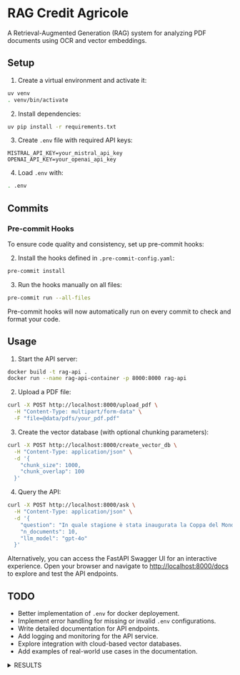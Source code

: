 # RAG Credit Agricole

A Retrieval-Augmented Generation (RAG) system for analyzing PDF documents using OCR and vector embeddings.

## Setup

1. Create a virtual environment and activate it:
```bash
uv venv
. venv/bin/activate
```

2. Install dependencies:
```bash
uv pip install -r requirements.txt
```

3. Create `.env` file with required API keys:
```
MISTRAL_API_KEY=your_mistral_api_key
OPENAI_API_KEY=your_openai_api_key
```
4. Load `.env` with:
```bash
. .env
```

## Commits

### Pre-commit Hooks

To ensure code quality and consistency, set up pre-commit hooks:

2. Install the hooks defined in `.pre-commit-config.yaml`:
  ```bash
  pre-commit install
  ```

3. Run the hooks manually on all files:
  ```bash
  pre-commit run --all-files
  ```

Pre-commit hooks will now automatically run on every commit to check and format your code.


## Usage

1. Start the API server:
```bash
docker build -t rag-api .
docker run --name rag-api-container -p 8000:8000 rag-api
```

2. Upload a PDF file:
```bash
curl -X POST http://localhost:8000/upload_pdf \
  -H "Content-Type: multipart/form-data" \
  -F "file=@data/pdfs/your_pdf.pdf"
```

3. Create the vector database (with optional chunking parameters):
```bash
curl -X POST http://localhost:8000/create_vector_db \
  -H "Content-Type: application/json" \
  -d '{
    "chunk_size": 1000,
    "chunk_overlap": 100
  }'
```

4. Query the API:
```bash
curl -X POST http://localhost:8000/ask \
  -H "Content-Type: application/json" \
  -d '{
    "question": "In quale stagione è stata inaugurata la Coppa del Mondo di sci alpino?",
    "n_documents": 10,
    "llm_model": "gpt-4o"
  }'
```

  Alternatively, you can access the FastAPI Swagger UI for an interactive experience. Open your browser and navigate to [http://localhost:8000/docs](http://localhost:8000/docs) to explore and test the API endpoints.

## TODO
- Better implementation of `.env` for docker deployement.
- Implement error handling for missing or invalid `.env` configurations.
- Write detailed documentation for API endpoints.
- Add logging and monitoring for the API service.
- Explore integration with cloud-based vector databases.
- Add examples of real-world use cases in the documentation.



<details>
<summary>RESULTS</summary>

> **Q: In quale stagione è stata inaugurata la Coppa del Mondo di sci alpino?**  
La Coppa del Mondo di sci alpino è stata inaugurata nella stagione 1966-1967.


> **Q: Quali sono le discipline in cui si gareggia nella Coppa del Mondo di sci alpino?**  
Le discipline in cui si gareggia nella Coppa del Mondo di sci alpino sono: discesa libera, supergigante, slalom gigante e slalom speciale. Inoltre, dal 2007 al 2020 si è gareggiato anche nella disciplina della combinata, mentre dal 2011 al 2022 si sono disputate alcune gare di slalom parallelo.


> **Come vengono assegnati i punti ai primi 30 classificati di ogni gara?**  
Ai primi 30 classificati di ogni gara di Coppa del Mondo di sci alpino vengono assegnati punti secondo il seguente schema:\n\n1. 100 punti\n2. 80 punti\n3. 60 punti\n4. 50 punti\n5. 45 punti\n6. 40 punti\n7. 36 punti\n8. 32 punti\n9. 29 punti\n10. 26 punti\n11. 24 punti\n12. 22 punti\n13. 20 punti\n14. 18 punti\n15. 16 punti\n16. 15 punti\n17. 14 punti\n18. 13 punti\n19. 12 punti\n20. 11 punti\n21. 10 punti\n22. 9 punti\n23. 8 punti\n24. 7 punti\n25. 6 punti\n26. 5 punti\n27. 4 punti\n28. 3 punti\n29. 2 punti\n30. 1 punto


> **Qual è il distacco massimo dal primo classificato oltre il quale non vengono assegnati punti ai concorrenti entro il 30º posto?**  
Il distacco massimo dal primo classificato oltre il quale non vengono assegnati punti ai concorrenti entro il 30º posto è di 8 secondi.

> **Quale nazione ha vinto il maggior numero totale di Coppe del Mondo generali (maschili e femminili)?**  
L'Austria ha vinto il maggior numero totale di Coppe del Mondo generali, considerando sia le competizioni maschili che femminili.


> **Oggi è il 2000: quando Mikaela Shiffrin farà il suo debutto in Coppa del Mondo di sci alpino?**  
Mikaela Shiffrin farà il suo debutto in Coppa del Mondo di sci alpino nel 2011.


> **Se un atleta ottiene una media di 80 punti per gara e partecipa a 30 gare in una stagione, può vincere la Coppa del Mondo generale? (Considerando che mediamente il vincitore della Coppa del Mondo totalizza circa 1500-2000 punti in una stagione).**  
Se un atleta ottiene una media di 80 punti per gara e partecipa a 30 gare in una stagione, accumulerebbe un totale di 2400 punti (80 punti/gara * 30 gare = 2400 punti). Considerando che mediamente il vincitore della Coppa del Mondo totalizza circa 1500-2000 punti in una stagione, un totale di 2400 punti sarebbe sufficiente per vincere la Coppa del Mondo generale.

> **In media in carriera, ogni quanti anni Marcel Hirsher ha vinto una coppa del mondo generale?**  
Marcel Hirscher ha vinto 8 Coppe del Mondo generali durante la sua carriera, che è durata dal 2007 al 2019, quindi per 12 anni. In media, ha vinto una Coppa del Mondo generale ogni 1.5 anni (12 anni di carriera diviso 8 vittorie).

> **Quanto tempo è trascorso in termini di anni tra le due vittorie della Coppa del Mondo Generale di Federica Brignone?**  
Federica Brignone ha vinto la Coppa del Mondo Generale nel 2020 e nel 2021. Pertanto, è trascorso 1 anno tra le due vittorie.


> **Se la prima atleta all'arrivo conclude la gara con un tempo di 59\"10, quale è il tempo massimo entro il quale un atleta che termina la gara nelle prime 30 posizioni deve arrivare per ottenere punti?**  
Un atleta che termina la gara nelle prime 30 posizioni deve arrivare entro un distacco massimo dell'8% del tempo del primo classificato. \n\nSe il primo atleta ha un tempo di 59\"10, calcoliamo l'8% di questo tempo:\n\n1. Convertiamo il tempo in secondi: 59\"10 = 59,10 secondi.\n2. Calcoliamo l'8%: 59,10 * 0,08 = 4,728 secondi.\n3. Aggiungiamo questo valore al tempo del primo atleta: 59,10 + 4,728 = 63,828 secondi.\n\nQuindi, il tempo massimo entro il quale un atleta deve arrivare per ottenere punti è di 63\"83 (arrotondando al centesimo di secondo).
</details>